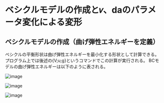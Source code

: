 # ベシクルモデルの作成と𝑣、daのパラメータ変化による変形
## ベシクルモデルの作成（曲げ弾性エネルギーを定義）
ベシクルの平衡形状は曲げ弾性エネルギーを最小化する形状として計算できる。
プログラム上では後述の{V;u;g}というコマンドでこの計算が実行される。
BCモデルの曲げ弾性エネルギーは以下のように表される。

![image](https://user-images.githubusercontent.com/85602161/122504282-f3144200-d034-11eb-8126-e14a874af6b8.png)

![image](https://user-images.githubusercontent.com/85602161/122504342-19d27880-d035-11eb-915d-7c97fad2d9f4.png)

![image](https://user-images.githubusercontent.com/85602161/122504465-5a31f680-d035-11eb-859a-1a1a351202f1.png)

